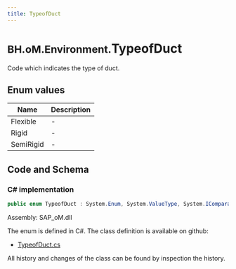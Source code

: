 ```yaml
---
title: TypeofDuct
---
```


# <small>BH.oM.Environment.</small>**TypeofDuct**

Code which indicates the type of duct.

## Enum values

| Name            | Description                                                    |
|-----------------|----------------------------------------------------------------|
| Flexible |  -  |
| Rigid |  -  |
| SemiRigid |  -  |


## Code and Schema

### C# implementation

``` C# title="C#"
public enum TypeofDuct : System.Enum, System.ValueType, System.IComparable, System.ISpanFormattable, System.IFormattable, System.IConvertible
```

Assembly: SAP_oM.dll

The enum is defined in C#. The class definition is available on github:

- [TypeofDuct.cs](https://github.com/BHoM/SAP_Toolkit/blob/develop/SAP_oM/Enums\TypeOfDuct.cs)

All history and changes of the class can be found by inspection the history.

